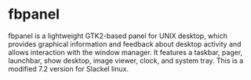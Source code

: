 # fbpanel
fbpanel is a lightweight GTK2-based panel for UNIX desktop, which provides graphical information and feedback about desktop activity and allows interaction with the window manager.  It features a taskbar, pager, launchbar, show desktop, image viewer, clock, and system tray. This is a modified 7.2 version for Slackel linux. 
